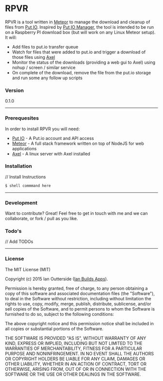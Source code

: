 # RPVR

RPVR is a tool written in [Meteor] to manage the download and cleanup of files from [Put IO].
Inspired by [Put IO Manager], the tool is intended to be run on a Raspberry PI download box (but will work on any Linux Meteor setup). It will:
  - Add files to put.io transfer queue
  - Watch for files that were added to put.io and trigger a download of those files using [Axel]
  - Monitor the status of the downloads (providing a web gui to Axel) using nohup / screen / similar service
  - On complete of the download, remove the file from the put.io storage and run some any follow up scripts

### Version
0.1.0

---
### Prerequesites

In order to install RPVR you will need:

 - [Put IO] - A Put.io account and API access
 - [Meteor] - A full stack framework written on top of NodeJS for web applications
 - [Axel] - A linux server with Axel installed

### Installation

// Install Instructions

```sh
$ shell commmand here
```

---
### Development

Want to contribute? Great! Feel free to get in touch with me and we can collaborate, or fork / pull as you like.

### Todo's

// Add TODOs

---
### License
The MIT License (MIT)

Copyright (c) 2015 Ian Outterside ([Ian Builds Apps]).

Permission is hereby granted, free of charge, to any person obtaining a copy
of this software and associated documentation files (the "Software"), to deal
in the Software without restriction, including without limitation the rights
to use, copy, modify, merge, publish, distribute, sublicense, and/or sell
copies of the Software, and to permit persons to whom the Software is
furnished to do so, subject to the following conditions:

The above copyright notice and this permission notice shall be included in
all copies or substantial portions of the Software.

THE SOFTWARE IS PROVIDED "AS IS", WITHOUT WARRANTY OF ANY KIND, EXPRESS OR
IMPLIED, INCLUDING BUT NOT LIMITED TO THE WARRANTIES OF MERCHANTABILITY,
FITNESS FOR A PARTICULAR PURPOSE AND NONINFRINGEMENT. IN NO EVENT SHALL THE
AUTHORS OR COPYRIGHT HOLDERS BE LIABLE FOR ANY CLAIM, DAMAGES OR OTHER
LIABILITY, WHETHER IN AN ACTION OF CONTRACT, TORT OR OTHERWISE, ARISING FROM,
OUT OF OR IN CONNECTION WITH THE SOFTWARE OR THE USE OR OTHER DEALINGS IN
THE SOFTWARE.

[Meteor]:https://www.meteor.com/
[Put IO]:http://put.io
[Put IO Manager]:https://github.com/sjlu/Put.io-Manager
[Axel]:http://axel.alioth.debian.org
[Ian Builds Apps]:http://www.ianbuildsapps.com
